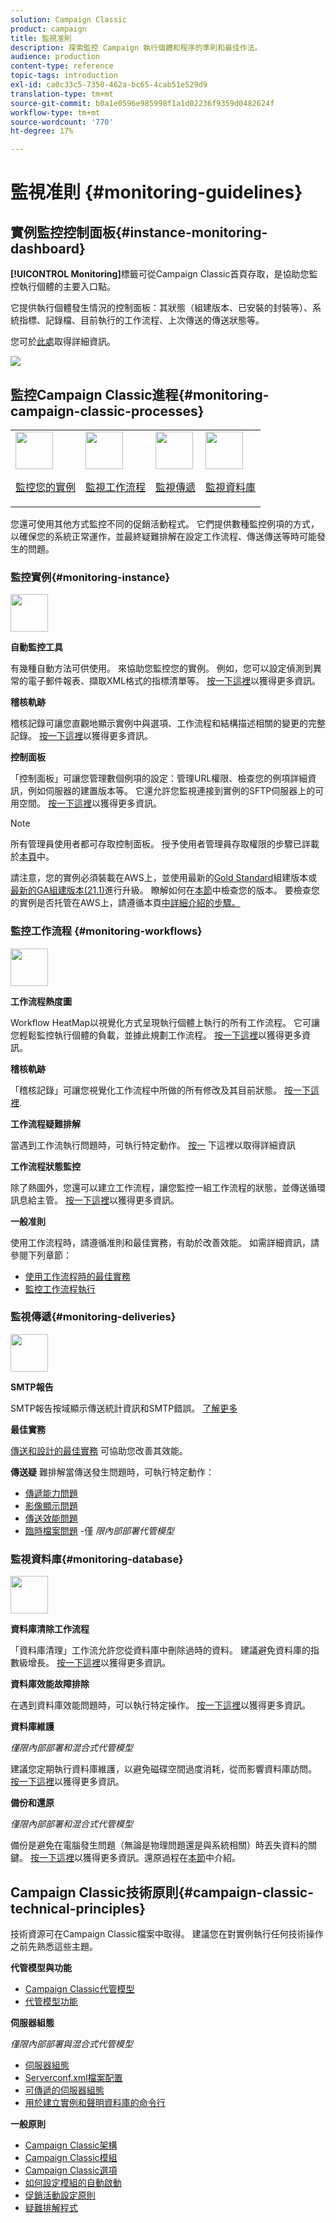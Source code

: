 ```yaml
---
solution: Campaign Classic
product: campaign
title: 監視准則
description: 探索監控 Campaign 執行個體和程序的準則和最佳作法。
audience: production
content-type: reference
topic-tags: introduction
exl-id: ca0c33c5-7350-462a-bc65-4cab51e529d9
translation-type: tm+mt
source-git-commit: b0a1e0596e985998f1a1d02236f9359d0482624f
workflow-type: tm+mt
source-wordcount: '770'
ht-degree: 17%

---
```


# 監視准則 {#monitoring-guidelines}

## 實例監控控制面板{#instance-monitoring-dashboard}

**[!UICONTROL Monitoring]**&#x200B;標籤可從Campaign Classic首頁存取，是協助您監控執行個體的主要入口點。

它提供執行個體發生情況的控制面板：其狀態（組建版本、已安裝的封裝等）、系統指標、記錄檔、目前執行的工作流程、上次傳送的傳送狀態等。

您可於[此處](../../production/using/monitoring-processes.md)取得詳細資訊。

![](assets/monitoring_tab.png)

## 監控Campaign Classic進程{#monitoring-campaign-classic-processes}

<table>
<tr><td><img src="assets/do-not-localize/icon_system.svg" width="60px"><p><a href="#monitoring-instance">監控您的實例</a></p></td>
<td><img src="assets/do-not-localize/icon_workflows.svg" width="60px"><p><a href="#moniroting-workflows">監視工作流程</a></p></td>
<td><img src="assets/do-not-localize/icon_send.svg" width="60px"><p><a href="#monitoring-deliveries">監視傳遞</a></p></td>
<td><img src="assets/do-not-localize/icon_database.svg" width="60px"><p><a href="#monitoring-database">監視資料庫</a></p></td></tr>
</table>

您還可使用其他方式監控不同的促銷活動程式。 它們提供數種監控例項的方式，以確保您的系統正常運作，並最終疑難排解在設定工作流程、傳送傳送等時可能發生的問題。

### 監控實例{#monitoring-instance}

<img src="assets/do-not-localize/icon_system.svg" width="60px">

**自動監控工具**

有幾種自動方法可供使用。 來協助您監控您的實例。 例如，您可以設定偵測到異常的電子郵件報表、擷取XML格式的指標清單等。 [按一下這裡](../../production/using/monitoring-processes.md#automatic-monitoring)以獲得更多資訊。

**稽核軌跡**

稽核記錄可讓您直觀地顯示實例中與選項、工作流程和結構描述相關的變更的完整記錄。 [按一下這裡](../../production/using/audit-trail.md)以獲得更多資訊。

**控制面板**

「控制面板」可讓您管理數個例項的設定：管理URL權限、檢查您的例項詳細資訊，例如伺服器的建置版本等。 它還允許您監視連接到實例的SFTP伺服器上的可用空間。 [按一下這裡](https://docs.adobe.com/content/help/zh-Hant/control-panel/using/control-panel-home.html)以獲得更多資訊。

>[!NOTE]
>
>所有管理員使用者都可存取控制面板。 授予使用者管理員存取權限的步驟已詳載於[本頁](https://experienceleague.adobe.com/docs/control-panel/using/discover-control-panel/managing-permissions.html?lang=zh-Hant#discover-control-panel)中。
>
>請注意，您的實例必須裝載在AWS上，並使用最新的[Gold Standard](../../rn/using/gs-overview.md)組建版本或[最新的GA組建版本(21.1)](../../rn/using/latest-release.md)進行升級。 瞭解如何在[本節](../../platform/using/launching-adobe-campaign.md#getting-your-campaign-version)中檢查您的版本。 要檢查您的實例是否托管在AWS上，請遵循本頁[中詳細介紹的步驟。](https://experienceleague.adobe.com/docs/control-panel/using/faq.html)

### 監控工作流程 {#monitoring-workflows}

<img src="assets/do-not-localize/icon_workflows.svg" width="60px">

**工作流程熱度圖**

Workflow HeatMap以視覺化方式呈現執行個體上執行的所有工作流程。 它可讓您輕鬆監控執行個體的負載，並據此規劃工作流程。 [按一下這裡](../../workflow/using/heatmap.md)以獲得更多資訊。

**稽核軌跡**

「稽核記錄」可讓您視覺化工作流程中所做的所有修改及其目前狀態。 [按一下這裡](../../production/using/audit-trail.md).

**工作流程疑難排解**

當遇到工作流執行問題時，可執行特定動作。 [按一](../../production/using/workflow-execution.md) 下這裡以取得詳細資訊

**工作流程狀態監控**

除了熱圖外，您還可以建立工作流程，讓您監控一組工作流程的狀態，並傳送循環訊息給主管。 [按一下這裡](../../workflow/using/supervising-workflows.md)以獲得更多資訊。

**一般准則**

使用工作流程時，請遵循准則和最佳實務，有助於改善效能。 如需詳細資訊，請參閱下列章節：
* [使用工作流程時的最佳實務](../../workflow/using/workflow-best-practices.md)
* [監控工作流程執行](../../workflow/using/monitoring-workflow-execution.md)

### 監視傳遞{#monitoring-deliveries}

<img src="assets/do-not-localize/icon_send.svg" width="60px">

**SMTP報告**

SMTP報告按域顯示傳送統計資訊和SMTP錯誤。 [了解更多](../../production/using/monitoring-processes.md)

**最佳實務**

[傳送和設計的最佳實務](../../delivery/using/delivery-best-practices.md) 可協助您改善其效能。

**傳送疑**
難排解當傳送發生問題時，可執行特定動作：
* [傳遞能力問題](../../production/using/performance-and-throughput-issues.md#deliverability_issues)
* [影像顯示問題](../../production/using/image-display-issues.md)
* [傳送效能問題](../../delivery/using/delivery-performances.md)
* [臨時檔案問題](../../production/using/temporary-files.md) -僅 *限內部部署代管模型*

### 監視資料庫{#monitoring-database}

<img src="assets/do-not-localize/icon_database.svg" width="60px">

**資料庫清除工作流程**

「資料庫清理」工作流允許您從資料庫中刪除過時的資料。 建議避免資料庫的指數級增長。 [按一下這裡](../../production/using/database-cleanup-workflow.md)以獲得更多資訊。

**資料庫效能故障排除**

在遇到資料庫效能問題時，可以執行特定操作。 [按一下這裡](../../production/using/database-performances.md)以獲得更多資訊。

**資料庫維護**

*僅限內部部署和混合式代管模型*

建議您定期執行資料庫維護，以避免磁碟空間過度消耗，從而影響資料庫訪問。 [按一下這裡](../../production/using/recommendations.md)以獲得更多資訊。

**備份和還原**

*僅限內部部署和混合式代管模型*

備份是避免在電腦發生問題（無論是物理問題還是與系統相關）時丟失資料的關鍵。 [按一下這裡](../../production/using/backup.md)以獲得更多資訊。還原過程在[本節](../../production/using/restoration.md)中介紹。

## Campaign Classic技術原則{#campaign-classic-technical-principles}

技術資源可在Campaign Classic檔案中取得。 建議您在對實例執行任何技術操作之前先熟悉這些主題。

**代管模型與功能**

* [Campaign Classic代管模型](../../installation/using/hosting-models.md)
* [代管模型功能](../../installation/using/capability-matrix.md)

**伺服器組態**

*僅限內部部署與混合式代管模型*

* [伺服器組態](../../installation/using/configuring-campaign-server.md)
* [Serverconf.xml檔案配置](../../installation/using/the-server-configuration-file.md)
* [可傳遞的伺服器組態](../../installation/using/email-deliverability.md)
* [用於建立實例和聲明資料庫的命令行](../../installation/using/command-lines.md)

**一般原則**

* [Campaign Classic架構](../../production/using/general-architecture.md)
* [Campaign Classic模組](../../production/using/operating-principle.md)
* [Campaign Classic選項](../../installation/using/configuring-campaign-options.md)
* [如何設定模組的自動啟動](../../production/using/administration.md)
* [促銷活動設定原則](../../production/using/configuration-principle.md)
* [疑難排解程式](../../production/using/performance-and-throughput-issues.md)
